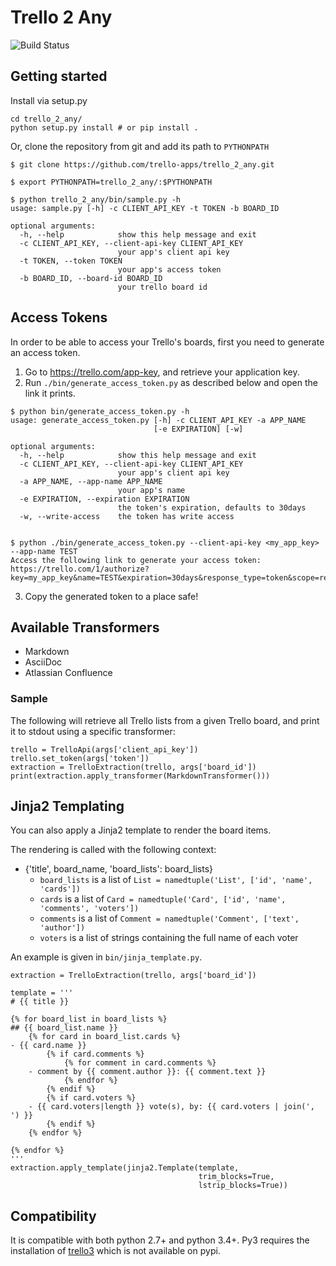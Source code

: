 # Trello 2 Any

![Build Status](http://chadimasri.com:35718/buildStatus/icon?job=trello-to-any)

## Getting started

Install via setup.py

```
cd trello_2_any/
python setup.py install # or pip install .
```

Or, clone the repository from git and add its path to `PYTHONPATH`

```
$ git clone https://github.com/trello-apps/trello_2_any.git

$ export PYTHONPATH=trello_2_any/:$PYTHONPATH

$ python trello_2_any/bin/sample.py -h
usage: sample.py [-h] -c CLIENT_API_KEY -t TOKEN -b BOARD_ID

optional arguments:
  -h, --help            show this help message and exit
  -c CLIENT_API_KEY, --client-api-key CLIENT_API_KEY
                        your app's client api key
  -t TOKEN, --token TOKEN
                        your app's access token
  -b BOARD_ID, --board-id BOARD_ID
                        your trello board id
```

## Access Tokens

In order to be able to access your Trello's boards, first you need to generate an access token.

1. Go to https://trello.com/app-key, and retrieve your application key.
2. Run `./bin/generate_access_token.py` as described below and open the link it prints.

```
$ python bin/generate_access_token.py -h
usage: generate_access_token.py [-h] -c CLIENT_API_KEY -a APP_NAME
                                [-e EXPIRATION] [-w]

optional arguments:
  -h, --help            show this help message and exit
  -c CLIENT_API_KEY, --client-api-key CLIENT_API_KEY
                        your app's client api key
  -a APP_NAME, --app-name APP_NAME
                        your app's name
  -e EXPIRATION, --expiration EXPIRATION
                        the token's expiration, defaults to 30days
  -w, --write-access    the token has write access


$ python ./bin/generate_access_token.py --client-api-key <my_app_key> --app-name TEST
Access the following link to generate your access token:
https://trello.com/1/authorize?key=my_app_key&name=TEST&expiration=30days&response_type=token&scope=read
```

3. Copy the generated token to a place safe!

## Available Transformers

- Markdown
- AsciiDoc
- Atlassian Confluence 

### Sample

The following will retrieve all Trello lists from a given Trello board, and print it to stdout using a specific transformer:

```
trello = TrelloApi(args['client_api_key'])
trello.set_token(args['token'])
extraction = TrelloExtraction(trello, args['board_id'])
print(extraction.apply_transformer(MarkdownTransformer()))
```

## Jinja2 Templating

You can also apply a Jinja2 template to render the board items.

The rendering is called with the following context:
- {'title', board_name, 'board_lists': board_lists}
    - `board_lists` is a list of `List = namedtuple('List', ['id', 'name', 'cards'])`
    - `cards` is a list of `Card = namedtuple('Card', ['id', 'name', 'comments', 'voters'])`
    - `comments` is a list of `Comment = namedtuple('Comment', ['text', 'author'])`
    - `voters` is a list of strings containing the full name of each  voter

An example is given in `bin/jinja_template.py`.

```
extraction = TrelloExtraction(trello, args['board_id'])

template = '''
# {{ title }}

{% for board_list in board_lists %}
## {{ board_list.name }}
    {% for card in board_list.cards %}
- {{ card.name }}
        {% if card.comments %}
            {% for comment in card.comments %}
    - comment by {{ comment.author }}: {{ comment.text }}
            {% endfor %}
        {% endif %}
        {% if card.voters %}
    - {{ card.voters|length }} vote(s), by: {{ card.voters | join(', ') }}
        {% endif %}
    {% endfor %}

{% endfor %}
'''
extraction.apply_template(jinja2.Template(template,
                                          trim_blocks=True,
                                          lstrip_blocks=True))
```

## Compatibility

It is compatible with both python 2.7+ and python 3.4+.
Py3 requires the installation of [trello3](https://github.com/waynew/trello3) which is not available on pypi.

